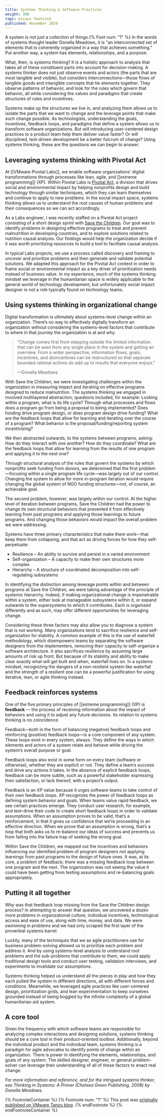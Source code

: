 ```yaml
---
title: Systems Thinking & Software Practices
weight: 300
tags: essays featured
published: November 2020
---
```


A system is not just a collection of things.{% Foot num: "1" %} In the words of systems thought leader Donella Meadows, it is "an interconnected set of elements that is coherently organized in a way that achieves something." Put another way, a system has elements, relationships, and a purpose.

What, then, is systems thinking? It is a holistic approach to analysis that takes all of these constituent parts into account for decision-making. A systems thinker does not just observe events and actors (the parts that are most tangible and visible), but considers interconnections—those flows of tangible goods and intangible concepts that tie elements together. They observe patterns of behavior, and look for the rules which govern that behavior, all while considering the values and paradigms that create structures of rules and incentives.

Systems make up the structures we live in, and analyzing them allows us to isolate the parts that we want to change and the leverage points that make such change possible. As technologists, understanding the goals, incentives, feedback loops, and paradigms that define a system allows us to transform software organizations. But will introducing user-centered design practices to a product team help them deliver value faster? Or will disciplined, test-driven development be a better fulcrum of change? Using systems thinking, these are the questions we can begin to answer.

## Leveraging systems thinking with Pivotal Act
At [[VMware Pivotal Labs]], we enable software organizations’ digital transformations through processes like lean, agile, and [[extreme programming]] (XP). Within Pivotal Labs is [Pivotal Act](https://tanzu.vmware.com/act), a division that drives social and environmental impact by helping nonprofits design and build technology through similar techniques, which they can learn themselves and continue to apply to new problems. In the social impact space, systems thinking allows us to understand the root causes of human problems and their consequences so we can act accordingly.

As a Labs engineer, I was recently staffed on a Pivotal Act project consisting of a short design sprint with [Save the Children](https://www.savethechildren.org/). Our goal was to identify problems in designing effective programs to treat and prevent malnutrition in developing countries, and to explore solutions related to nutrition causal analysis. Our findings would help the organization decide if it was worth prioritizing resources to build a tool to facilitate causal analysis.

In typical Labs projects, we use a process called discovery and framing to uncover and prioritize problems and then generate and validate potential solutions. We adapted this approach for the Pivotal Act context in order to frame social or environmental impact as a key driver of prioritization needs instead of business value. In my experience, much of the systems thinking mindset we leverage in the humanitarian space is widely applicable to the general world of technology development, but unfortunately social impact designer is not a role typically found on technology teams.

## Using systems thinking in organizational change
Digital transformation is ultimately about systems-level change within an organization. There’s no way to effectively digitally transform an organization without considering the systems-level factors that contribute to where in that journey the organization is at and why.

> "Change comes first from stepping outside the limited information that can be seen from any single place in the system and getting an overview. From a wider perspective, information flows, goals, incentives, and disincentives can be restructured so that separate bounded rational actions do add up to results that everyone enjoys."
>
>   —Donella Meadows


With Save the Children, we were investigating challenges within the organization in measuring impact and iterating on effective programs designed to reduce malnutrition. The systems thinking we engaged in involved multilayered abstraction; questions included, for example: Looking within a program, what is its life cycle? Through what processes and flows does a program go from being a proposal to being implemented? Does funding drive program design, or does program design drive funding? What are the feedback loops that allow for learning and iterating over the course of a program? What behavior is the proposal/funding/reporting system incentivizing?

We then abstracted outwards, to the systems between programs, asking: How do they interact with one another? How do they coordinate? What are the feedback loops that allow for learning from the results of one program and applying it to the next one?

Through structural analysis of the rules that govern the systems by which nonprofits seek funding from donors, we determined that the first problem—focusing within a single program life cycle—was largely out of our control. Changing the system to allow for more in-program iteration would require changing the global system of NGO funding structures—not, of course, an achievable goal.

The second problem, however, was largely within our control. At the higher level of iteration between programs, Save the Children had the power to change its own structural behaviors that prevented it from effectively learning from past programs and applying those learnings to future programs. And changing those behaviors would impact the overall problem we were addressing.

Systems have three primary characteristics that make them work—that keep them from collapsing, and that act as driving forces for how they self-perpetuate:

- Resilience – An ability to survive and persist in a varied environment
- Self-organization – A capacity to make their own structures more complex
- Hierarchy – A structure of coordinated decomposition into self-regulating subsystems

In identifying the distinction among leverage points within and between programs at Save the Children, we were taking advantage of the principle of systemic hierarchy. Indeed, if making organizational change is impenetrable within a system, either look at manageable subsystems within it, or expand outwards to the supersystems to which it contributes. Each is organized differently and as such, may offer different opportunities for leveraging change.

Considering these three factors may also allow you to diagnose a system that is not working. Many organizations tend to sacrifice resilience and self-organization for stability. A common example of this is the use of waterfall methodology, which disempowers teams by separating the software designers from the implementers, removing their capacity to self-organize a software architecture.  It also sacrifices resilience by assuming large amounts of risk up front. But because of its stability and ability to make clear exactly what will get built and when, waterfall lives on. In a systems mindset, recognizing the dangers of a non-resilient system like waterfall and the strength of a resilient one can be a powerful justification for using iterative, lean, or agile thinking instead.

## Feedback reinforces systems
One of the five primary principles of [[extreme programming]] (XP) is **feedback** — the process of receiving information about the impact of behaviors and using it to adjust any future decisions. Its relation to systems thinking is no coincidence.

Feedback—both in the form of balancing (negative) feedback loops and reinforcing (positive) feedback loops—is a core component of any system. These loops exist in every system, always. They define the ways in which elements and actors of a system relate and behave while driving the system’s overall purpose or goal.

Feedback loops also exist in some form on every team (software or otherwise), whether they are explicit or not. They define a team’s success and drive any actions it takes. In the absence of explicit feedback loops, feedback can be more subtle, such as a powerful stakeholder expressing their satisfaction, or lack thereof, with a project’s output.

Feedback is an XP value because it urges software teams to take control of their own feedback loops. XP recognizes the power of feedback loops as defining system behavior and goals. When teams value rapid feedback, we see certain practices emerge. They conduct user research, for example, and test-drive their code to create short feedback loops in order to validate assumptions. When an assumption proves to be valid, that’s a reinforcement, in that it gives us confidence that we’re proceeding in an effective direction. When we prove that an assumption is wrong, that’s a loop that both asks us to re-balance our ideas of success and prevents us from falling into the failure trap of seeking the wrong goal.

Within Save the Children, we mapped out the incentives and behaviors influencing our identified problem of program designers not applying learnings from past programs to the design of future ones. It was, at its core, a problem of feedback; there was a missing feedback loop between one program and the next. The organization was not seeing the value it could have been getting from testing assumptions and re-balancing goals appropriately.

## Putting it all together
Why was that feedback loop missing from the Save the Children design process? In attempting to answer that question, we uncovered a dozen more problems in organizational culture, individual incentives, technological access and ease of use, along with time, money, and data. We were swimming in problems and we had only scraped the first layer of the proverbial systems barrel.

Luckily, many of the techniques that we as agile practitioners use for business problem-solving allowed us to prioritize each problem and address it. And by using systems-level analysis to understand root problems and the sub-problems that contribute to them, we could apply traditional design tools and conduct user testing, validation interviews, and experiments to invalidate our assumptions.

Systems thinking helped us understand all the pieces in play and how they each pulled the system in different directions, all with different forces and conditions. Meanwhile, we leveraged agile practices like user-centered design, prioritization grids, and lean experimentation to keep ourselves grounded instead of being boggled by the infinite complexity of a global humanitarian aid system.

## A core tool
Given the frequency with which software teams are responsible for analyzing complex interactions and designing solutions, systems thinking should be a core tool in their product-oriented toolbox. Additionally, beyond the individual product and the individual team, systems thinking is a paradigm for agile advocates to identify points of change within an organization. There is power in identifying the elements, relationships, and goals of any system. The skilled designer, engineer, or general problem-solver can leverage their understanding of all of these factors to enact real change.

*For more information and reference, and for the intrigued systems thinker, see Thinking in Systems: A Primer (Chelsea Green Publishing, 2008) by Donella Meadows.*

{% FootnoteContainer %}
    {% Footnote num: "1" %}
        This post was <a href="https://tanzu.vmware.com/content/blog/systems-thinking-pivotal-act-tool-software-project">originally published on VMware Tanzu blog</a>.
    {% endFootnote %}
{% endFootnoteContainer %}

